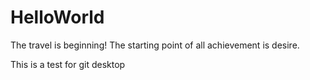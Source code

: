 # HelloWorld
The travel is beginning!
The starting point of all achievement is desire.

This is a test for git desktop